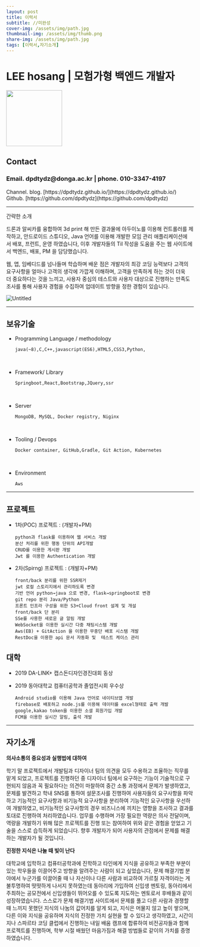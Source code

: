 ```yaml
---
layout: post
title: 이력서
subtitle: //미완성
cover-img: /assets/img/path.jpg
thumbnail-img: /assets/img/thumb.png
share-img: /assets/img/path.jpg
tags: [이력서,자기소개]
---
```


# LEE hosang | 모험가형 백엔드 개발자

<img src = "https://user-images.githubusercontent.com/38107948/150670828-9d5d6ecd-a2c9-4855-9713-b189bf6e0214.jpg" width="150px"> 
<h2 class="contact">Contact</h2><h3>Email. dpdtydz@donga.ac.kr | phone. 010-3347-4197</h3>
Channel.
blog. [https://dpdtydz.github.io/](https://dpdtydz.github.io/)
Github. [https://github.com/dpdtydz](https://github.com/dpdtydz)

---



간략한 소개

드론과 알씨카를 융합하여 3d print 해 만든 결과물에 아두이노를 이용해 컨트롤러를 제작하고, 안드로이드 스튜디오, Java 언어를 이용해 개발한 모임 관리 애플리케이션에서 배포, 프런트, 운영 하였습니다, 이후 개발자들의 Til 작성을 도움을 주는 웹 사이트에서 백엔드, 배포, PM 을 담당했습니다.

웹, 앱, 임베디드를 넘나들며 학습하며 배운 점은 개발자의 최강 코딩 능력보다 고객의 요구사항을 얼마나 고객의 생각에 가깝게 이해하며, 고객을 만족하게 하는 것이 더욱더 중요하다는 것을 느끼고, 사용자 중심의 테스트와 사용자 대상으로 진행하는 만족도 조사를 통해 사용자 경험을 수집하여 업데이트 방향을 정한 경험이 있습니다.

![Untitled](https://user-images.githubusercontent.com/38107948/150670827-a71aff1b-5b4a-43eb-86e1-1ba859409a00.jpeg)


---

## 보유기술

- Programming Language / methodology


      java(~8),C,C++,javascript(ES6),HTML5,CSS3,Python,
<br/>

- Framework/ Library


      Springboot,React,Bootstrap,JQuery,ssr
<br/>

- Server


      MongoDB, MySQL, Docker registry, Niginx
<br/>    

- Tooling / Devops


      Docker container, GitHub,Gradle, Git Action, Kubernetes
<br/>   

- Environment


      Aws
    

---

## 프로젝트

- 1차(POC) 프로젝트 : (개발자+PM)
     
     
      python과 flask를 이용하여 웹 서비스 개발
      분산 처리를 위한 행동 단위의 API개발
      CRUD를 이용한 게시판 개발
      Jwt 를 이용한 Authentication 개발


- 2차(Spirng) 프로젝트 :   (개발자+PM)


      front/back 분리를 위한 SSR제거
      jwt 로컬 스토리지에서 관리하도록 변경
      기반 언어 python→java 으로 변경, flask→springboot로 변경
      git repo 분리 Java/Python 
      프론트 인프라 구성을 위한 S3+Cloud front 설계 및 개설
      front/back 단 분리
      SSe를 사용한 새로운 글 알림 개발
      WebSocket을 이용한 실시간 다중 채팅시스템 개발
      Aws(EB) + GitAction 을 이용한 무중단 배포 시스템 개발
      RestDoc을 이용한 api 문서 자동화 및  테스트 케이스 관리


## 대학

- 2019 DA-LINK+ 캡스돈디자인경진대회 동상
- 2019 동아대학교 컴퓨터공학과 졸업전시회 우수상


      Android studio를 이용해 Java 언어로 네이티브앱 개발
      firebase로 배포하고 node.js를 이용해 데이터를 excel형태로 출력 개발
      google,kakao token을 이용한 소셜 회원가입 개발
      FCM을 이용한 실시간 알림, 출석 개발

---

## 자기소개

**의사소통의 중요성과 실행법에 대하여**

학기 말 프로젝트에서 개발팀과 디자이너 팀의 의견을 모두 수용하고 조율하는 직무를 맡게 되었고, 프로젝트를 진행하던 중 디자이너 팀에서 요구하는 기능이 기술적으로 구현되지 않음과 꼭 필요하다는 의견이 마찰하여 중간 소통 과정에서 문제가 발생하였고, 문제를 발견하고 학내 SNS를 통하여 설문조사를 진행하여 사용자들의 요구사항을 파악하고 기능적인 요구사항과 비기능적 요구사항을 분리하여 기능적인 요구사항을 우선하여 개발하였고, 비기능적인 요구사항의 경우 비즈니스에 끼치는 영향을 조사하고 결과를 토대로 진행하여 처리하였습니다. 업무를 수행하며 가장 필요한 역량은 의사 전달이며, 역량을 개발하기 위해 많은 프로젝트를 진행 또는 참여하여 위와 같은 경험을 얻었고 기술을 스스로 습득하게 되었습니다. 향후 개발자가 되어 사용자의 관점에서 문제를 해결하는 개발자가 될 것입니다.

**진정한 지식은 나눌 때 빛이 난다**

대학교에 입학하고 컴퓨터공학과에 진학하고 타인에게 지식을 공유하고 부족한 부분이 있는 학우들을 이끌어주고 방향을 알려주는 사람이 되고 싶었습니다, 문제 해결기법 분야에서 누군가를 이끌어줄 때 나 자신이나 다른 사람과 비교하여 가르칠 자격이라는 게 불투명하여 떳떳하게 나서지 못하였는데 동아리에 가입하여 신입생 멘토링, 동아리에서 주최하는 공모전에서 신입생들이 뛰어오를 수 있도록 지도하는 멘토로서 후배들과 같이 성장하였습니다. 스스로가 문제 해결기법 사이트에서 문제를 풀고 다른 사람과 경쟁할 때 느끼지 못했던 지식의 나눔의 값어치를 알게 되고, 지식은 머물지 않고 높이 쌓으며, 다른 이와 지식을 공유하며 지식의 진정한 가치 실현을 할 수 있다고 생각하였고, 시간이 지나 스파르타 코딩 클럽에서 진행하는 내일 배움 캠프에 합류하여 비전공자들과 함께 프로젝트를 진행하며, 학부 시절 배웠던 마음가짐과 해결 방법들로 같이의 가치를 증명하였습니다.
</div>